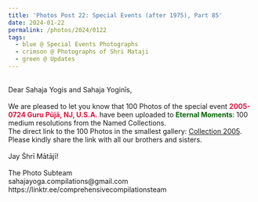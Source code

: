 ```yaml
---
title: 'Photos Post 22: Special Events (after 1975), Part 85'
date: 2024-01-22
permalink: /photos/2024/0122
tags:
  - blue @ Special Events Photographs
  - crimson @ Photographs of Shri Mataji
  - green @ Updates
---
```


<p>
<br>
Dear Sahaja Yogis and Sahaja Yoginīs,<br>
<br>
We are pleased to let you know that 100 Photos of the special event <font color="Crimson"><b>2005-0724 Guru Pūjā, NJ, U.S.A.</b></font> have been uploaded to <font color="DarkGreen"><b>Eternal Moments</b></font>: 100 medium resolutions from the Named Collections.<br>
The direct link to the 100 Photos in the smallest gallery: <a href="https://eternalmoments.smugmug.com/Collections/Alan-Wherry-Collection/2005">Collection 2005</a>.<br>
Please kindly share the link with all our brothers and sisters.<br>
<br>
Jay Śhrī Mātājī!<br>
<br>
The Photo Subteam<br>
sahajayoga.compilations@gmail.com<br>
https://linktr.ee/comprehensivecompilationsteam
</p>